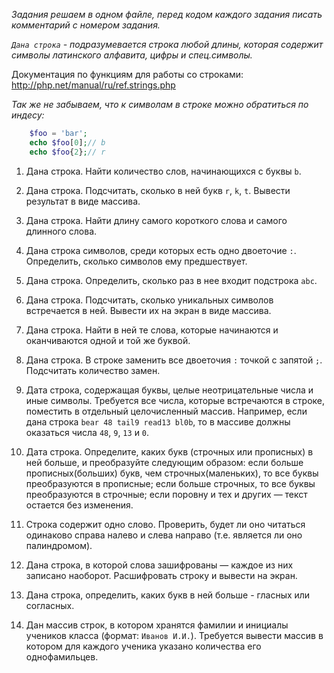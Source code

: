 _Задания решаем в одном файле, перед кодом каждого задания писать комментарий с номером задания._

_`Дана строка` - подразумевается строка любой длины, которая содержит символы латинского алфавита, цифры и спец.символы._

Документация по функциям для работы со строками: http://php.net/manual/ru/ref.strings.php

_Так же не забываем, что к символам в строке можно обратиться по индесу:_

```php
    $foo = 'bar';
    echo $foo[0];// b
    echo $foo{2};// r
```

1. Дана строка. Найти количество слов, начинающихся с буквы `b`.

2. Дана строка. Подсчитать, сколько в ней букв `r`, `k`, `t`. Вывести результат в виде массива.

3. Дана строка. Найти длину самого короткого слова и самого длинного слова.

4. Дана строка символов, среди которых есть одно двоеточие `:`. Определить, сколько символов ему предшествует.

5. Дана строка. Определить, сколько раз в нее входит подстрока `abc`.

6. Дана строка. Подсчитать, сколько уникальных символов встречается в ней. Вывести их на экран в виде массива.

7. Дана строка. Найти в ней те слова, которые начинаются и оканчиваются одной и той же буквой.

8. Дана строка. В строке заменить все двоеточия `:` точкой с запятой `;`. Подсчитать количество замен.

9. Дата строка, содержащая буквы, целые неотрицательные числа и иные символы. Требуется все числа, которые встречаются в строке, поместить в отдельный целочисленный массив. Например, если дана строка `bear 48 tail9 read13 bl0b`, то в массиве должны оказаться числа `48`, `9`, `13` и `0`.

10. Дата строка. Определите, каких букв (строчных или прописных) в ней больше, и преобразуйте следующим образом: если больше прописных(больших) букв, чем строчных(маленьких), то все буквы преобразуются в прописные; если больше строчных, то все буквы преобразуются в строчные; если поровну и тех и других — текст остается без изменения.

11. Строка содержит одно слово. Проверить, будет ли оно читаться одинаково справа налево и слева направо (т.е. является ли оно палиндромом).

12. Дана строка, в которой слова зашифрованы — каждое из них записано наоборот. Расшифровать строку и вывести на экран.

13. Дана строка, определить, каких букв в ней больше - гласных или согласных.

14. Дан массив строк, в котором хранятся фамилии и инициалы учеников класса (формат: `Иванов И.И.`). Требуется вывести массив в котором для каждого ученика указано количества его однофамильцев.

